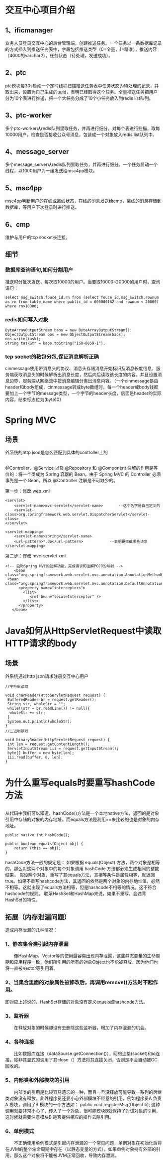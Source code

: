 # 交互中心项目介绍
## 1、ificmanager
业务人员登录交互中心的后台管理端，创建推送任务。一个任务以一条数据库记录的方式插入到推送任务表中，字段包括推送类型（0=全量，1=精准），推送内容（4000的varchar2），任务状态（待处理，发送成功）。
## 2、ptc
ptc模块每30s启动一个定时线程扫描推送任务表中任务状态为待处理的记录，并取出来，设置为自己生成的uuid，表明已经取得这个任务。全量推送任务把用户分为10个表进行推送，把一个大任务分成了10个小任务放入到redis list队列。
## 3、ptc-worker
多个ptc-worker从redis队列里取任务，并再进行细分。对每个表进行扫描，取每10000用户，检查是否接收公众号消息，包装成一个对象放入redis list队列中。
## 4、message_server
多个message_server从redis队列里取任务，并再进行细分。一个任务启动一个线程，以1000用户为一组发送给msc4pp模块。
## 5、msc4pp
msc4pp判断用户的在线或离线状态，在线的消息发送给cmp，离线的消息存储到数据库，等用户下次登录时进行推送。
## 6、cmp
维护与用户的tcp socket长连接。

## 细节
### 数据库查询语句,如何分割用户
推送时分批次发送，每次取10000的用户。当要取10000~20000的用户时，查询语句：
```
select msg_switch,fouce_id,rn from (select fouce_id,msg_switch,rownum as rn from table_name where public_id = 600000162 and rownum < 20000) 
where rn>10000;
```
### redis如何写入对象
```
ByteArrayOutputStream baos = new ByteArrayOutputStream();
ObjectOutputStream oos = new ObjectOutputStream(baos);
oos.write(task);
String taskStr = baos.toString("ISO-8859-1");
```
### tcp socket的粘包分包,保证消息解析正确
cinmessage使用带消息头的协议、消息头存储消息开始标识及消息长度信息，服务端获取消息头的时候解析出消息长度，然后向后读取该长度的内容。并且设置消息边界，服务端从网络流中按消息编辑分离出消息内容。（一个cinmessage是由header和body组成，cinmessage转成byte数组时，每一个header或body钱都要加上一个字节的message类型，一个字节的header长度，后面是header的实际内容，结束标志位为(byte)0）







# Spring MVC
##  场景
外系统的http json是怎么匹配到具体的controller上的
##
@Controller、@Service 以及 @Repository 和 @Component 注解的作用是等价的：将一个类成为 Spring 容器的 Bean。由于 Spring MVC 的 Controller 必须事先是一个 Bean，所以 @Controller 注解是不可缺少的。


第一步：修改 web.xml
```
<servlet>
    <servlet-name>mvc-servlet</servlet-name>       --这个名字是自己定义的
    <servlet-class>org.springframework.web.servlet.DispatcherServlet</servlet-class>
</servlet>

<servlet-mapping>
    <servlet-name>spring</servlet-name>
    <url-pattern>*.do</url-pattern>            --表明要拦截哪些请求
</servlet-mapping>
```
第二步：修改 mvc-servlet.xml
```
<!-- 启动Spring MVC的注解功能，完成请求和注解POJO的映射 -->
    <bean class="org.springframework.web.servlet.mvc.annotation.AnnotationMethodHandlerAdapter"/>
 <bean class="org.springframework.web.servlet.mvc.annotation.DefaultAnnotationHandlerMapping">  
      <property name="interceptors">  
        <list>  
           <ref bean="localeInterceptor" />  
        </list>  
      </property>  
   </bean>  
```



# Java如何从HttpServletRequest中读取HTTP请求的body
##  场景
外系统通过http json请求注册交互中心用户
```
//字符串读取
 
void charReader(HttpServletRequest request) {
 BufferedReader br = request.getReader();
 String str, wholeStr = "";
 while((str = br.readLine()) != null){
  wholeStr += str;
 }
 System.out.println(wholeStr);
}
//二进制读取
 
void binaryReader(HttpServletRequest request) {
 int len = request.getContentLength();
 ServletInputStream iii = request.getInputStream();
 byte[] buffer = new byte[len];
 iii.read(buffer, 0, len);
}
```

# 为什么重写equals时要重写hashCode方法
##
从代码中我们可以知道，hashCode()方法是一个本地native方法，返回的是对象引用中存储的对象的内存地址。而equals方法是利用==来比较的也是对象的内存地址。
```
public native int hashCode();

public boolean equals(Object obj) {
    return (this == obj);
}
```

hashCode方法一般的规定是：
如果根据 equals(Object) 方法，两个对象是相等的，那么对这两个对象中的每个对象调用 hashCode 方法都必须生成相同的整数结果。
假设两个对象，重写了其equals方法，其相等条件是属性相等，就返回true。如果不重写hashcode方法，其返回的依然是两个对象的内存地址值，必然不相等。这就出现了equals方法相等，但是hashcode不相等的情况。这不符合hashcode的规则。
联系HashSet和HashMap来说，如果不重写，会违背HashSet的特性。

## 拓展（内存泄漏问题）
造成内存泄漏的几种情况：
### 1、静态集合类引起内存泄漏
　　像HashMap、Vector等的使用最容易出现内存泄露，这些静态变量的生命周期和应用程序一致，他们所引用的所有的对象Object也不能被释放，因为他们也将一直被Vector等引用着。
### 2、当集合里面的对象属性被修改后，再调用remove()方法时不起作用。
即对应上述说的，HashSet存储的对象没有定义equals或hashcode方法。
### 3、监听器
　　在释放对象的时候却没有去删除这些监听器，增加了内存泄漏的机会。
### 4、各种连接
　　比如数据库连接（dataSourse.getConnection()），网络连接(socket)和io连接，除非其显式的调用了其close（）方法将其连接关闭，否则是不会自动被GC 回收的。
### 5、内部类和外部模块的引用
　　内部类的引用是比较容易遗忘的一种，而且一旦没释放可能导致一系列的后继类对象没有释放。此外程序员还要小心外部模块不经意的引用，例如程序员A 负责A 模块，调用了B 模块的一个方法如： public void registerMsg(Object b); 这种调用就要非常小心了，传入了一个对象，很可能模块B就保持了对该对象的引用，这时候就需要注意模块B 是否提供相应的操作去除引用。
### 6、单例模式
　　不正确使用单例模式是引起内存泄漏的一个常见问题，单例对象在初始化后将在JVM的整个生命周期中存在（以静态变量的方式），如果单例对象持有外部的引用，那么这个对象将不能被JVM正常回收，导致内存泄漏。


